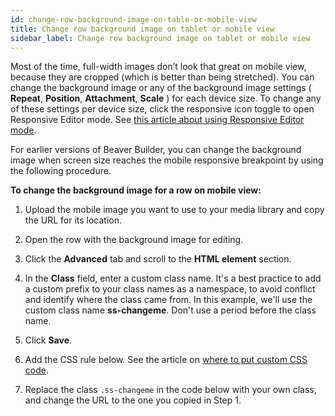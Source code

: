 ```yaml
---
id: change-row-background-image-on-table-or-mobile-view
title: Change row background image on tablet or mobile view
sidebar_label: Change row background image on tablet or mobile view
---
```


Most of the time, full-width images don’t look that great on mobile view,
because they are cropped (which is better than being stretched). You can change the background image or any of the background
image settings ( **Repeat**, **Position**, **Attachment**, **Scale** ) for
each device size. To change any of these settings per device size, click the
responsive icon toggle to open Responsive Editor mode. See [this article about using Responsive Editor mode](//beaver-builder/layouts/responsive-design/editor.md).

For earlier versions of Beaver Builder, you can change the background image
when screen size reaches the mobile responsive breakpoint by using the
following procedure.

**To change the background image for a row on mobile view:**

1. Upload the mobile image you want to use to your media library and copy the URL for its location.
2. Open the row with the background image for editing.
3. Click the **Advanced** tab and scroll to the **HTML element** section.
4. In the **Class** field, enter a custom class name.
   It's a best practice to add a custom prefix to your class names as a
   namespace, to avoid conflict and identify where the class came from. In this
   example, we'll use the custom class name **ss-changeme**.
   Don't use a period before the class name.

5. Click **Save**.
6. Add the CSS rule below.
   See the article on [where to put custom CSS code](basics/custom-code.md).

7. Replace the class `.ss-changeme` in the code below with your own class, and change the URL to the one you copied in Step 1.
